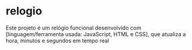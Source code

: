 # relogio
 Este projeto é um relógio funcional desenvolvido com [linguagem/ferramenta usada: JavaScript, HTML e CSS], que atualiza a hora, minutos e segundos em tempo real
